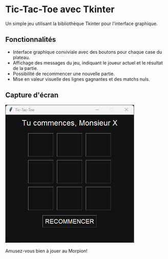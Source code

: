 # Tic-Tac-Toe avec Tkinter

Un simple jeu utilisant la bibliothèque Tkinter pour l'interface graphique.

## Fonctionnalités

- Interface graphique conviviale avec des boutons pour chaque case du plateau.
- Affichage des messages du jeu, indiquant le joueur actuel et le résultat de la partie.
- Possibilité de recommencer une nouvelle partie.
- Mise en valeur visuelle des lignes gagnantes et des matchs nuls.

## Capture d'écran

![Capture d'écran du Morpion en Python avec Tkinter](screenshot.png)


Amusez-vous bien à jouer au Morpion!
